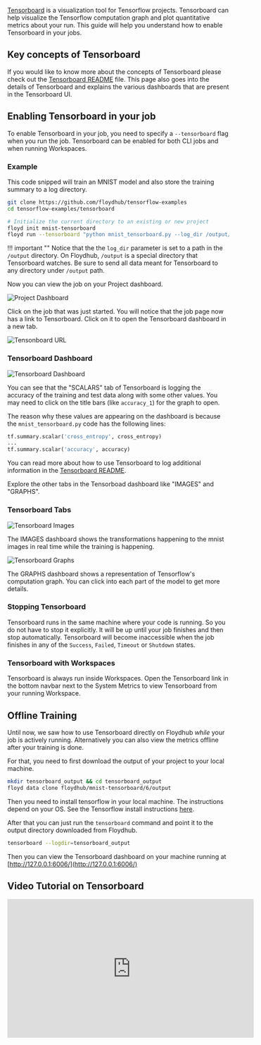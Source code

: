 [Tensorboard](https://www.tensorflow.org/get_started/summaries_and_tensorboard)
is a visualization tool for Tensorflow projects. Tensorboard can help
visualize the Tensorflow computation graph and plot quantitative metrics about your run. This
guide will help you understand how to enable Tensorboard in your jobs.

## Key concepts of Tensorboard

If you would like to know more about the concepts of Tensorboard please check out
the [Tensorboard README](https://github.com/tensorflow/tensorflow/blob/r1.2/tensorflow/tensorboard/README.md#key-concepts)
file. This page also goes into the details of Tensorboard and explains the various
dashboards that are present in the Tensorboard UI.

## Enabling Tensorboard in your job

To enable Tensorboard in your job, you need to specify a `--tensorboard` flag
when you run the job. Tensorboard can be enabled for both CLI jobs and when running Workspaces.

### Example

This code snipped will train an MNIST model and also store the training summary
to a log directory.

```bash
git clone https://github.com/floydhub/tensorflow-examples
cd tensorflow-examples/tensorboard

# Initialize the current directory to an existing or new project
floyd init mnist-tensorboard
floyd run --tensorboard "python mnist_tensorboard.py --log_dir /output/mnist --max_steps 5000"
```

!!! important ""
    Notice that the the `log_dir` parameter is set to a path in the `/output` directory.
    On Floydhub, `/output` is a special directory that Tensorboard watches. Be sure to send
    all data meant for Tensorboard to any directory under `/output` path.

Now you can view the job on your Project dashboard.

![Project Dashboard](../../img/tensorboard_dashboard.png)

Click on the job that was just started. You will notice that the job page now has a link
to Tensorboard. Click on it to open the Tensorboard dashboard in a new tab.

![Tensonboard URL](../../img/tensorboard_url.png)

### Tensorboard Dashboard

![Tensorboard Dashboard](../../img/tensorboard_main.png)

You can see that the "SCALARS" tab of Tensorboard is logging the accuracy of the
training and test data along with some other values. You may need to click on the title
bars (like `accuracy_1`) for the graph to open.

The reason why these values are appearing on the dashboard is because the
`mnist_tensorboard.py` code has the following lines:

```python
tf.summary.scalar('cross_entropy', cross_entropy)
...
tf.summary.scalar('accuracy', accuracy)
```

You can read more about how to use Tensorboard to log additional information in
the [Tensorboard README](https://github.com/tensorflow/tensorflow/blob/r1.2/tensorflow/tensorboard/README.md#key-concepts).

Explore the other tabs in the Tensorboad dashboard like "IMAGES" and "GRAPHS".

### Tensorboard Tabs

![Tensorboard Images](../../img/tensorboard_image.png)

The IMAGES dashboard shows the transformations happening to the mnist images
in real time while the training is happening.

![Tensorboard Graphs](../../img/tensorboard_graph.png)

The GRAPHS dashboard shows a representation of Tensorflow's computation graph.
You can click into each part of the model to get more details.


### Stopping Tensorboard

Tensorboard runs in the same machine where your code is running. So you do not have
to stop it explicitly. It will be up until your job finishes and then stop automatically.
Tensorboard will become inaccessible when the job finishes in any of the `Success`, `Failed`,
`Timeout` or `Shutdown` states.

### Tensorboard with Workspaces

Tensorboard is always run inside Workspaces. Open the Tensorboard link in the bottom navbar next to the System Metrics to view Tensorboard from your running Workspace.

## Offline Training

Until now, we saw how to use Tensorboard directly on Floydhub _while_ your job is actively running.
Alternatively you can also view the metrics offline after your
training is done.

For that, you need to first download the output of your project to your local
machine.

```bash
mkdir tensorboard_output && cd tensorboard_output
floyd data clone floydhub/mnist-tensorboard/6/output
```

Then you need to install tensorflow in your local machine. The instructions depend
on your OS. See the Tensorflow install instructions [here](https://www.tensorflow.org/install/).

After that you can just run the `tensorboard` command and point it to the output
directory downloaded from Floydhub.

```bash
tensorboard --logdir=tensorboard_output
```

Then you can view the Tensorboard dashboard on your machine running at
[http://127.0.0.1:6006/](http://127.0.0.1:6006/)


## Video Tutorial on Tensorboard

<iframe width="560" height="315" src="https://www.youtube.com/embed/HZADAKZOf6U?rel=0" frameborder="0" gesture="media" allow="encrypted-media" allowfullscreen></iframe>



